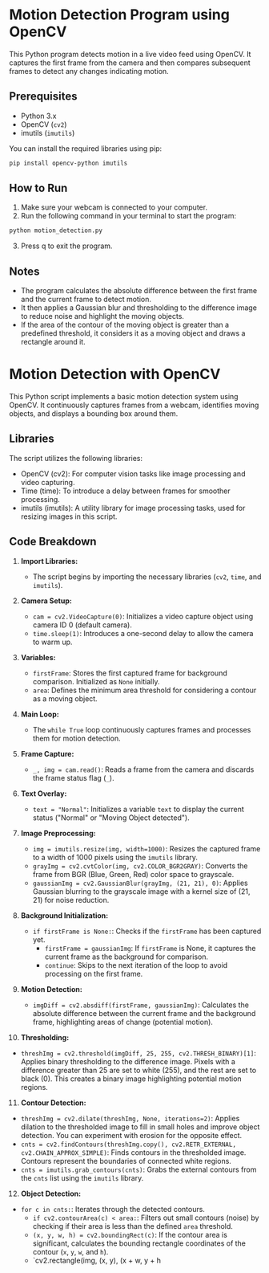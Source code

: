 # Motion Detection Program using OpenCV

This Python program detects motion in a live video feed using OpenCV. It captures the first frame from the camera and then compares subsequent frames to detect any changes indicating motion.

## Prerequisites

- Python 3.x
- OpenCV (`cv2`)
- imutils (`imutils`)

You can install the required libraries using pip:

```bash
pip install opencv-python imutils
```
## How to Run

1. Make sure your webcam is connected to your computer.
2. Run the following command in your terminal to start the program:
```bash
python motion_detection.py
```
3. Press q to exit the program.

## Notes
- The program calculates the absolute difference between the first frame and the current frame to detect motion.
- It then applies a Gaussian blur and thresholding to the difference image to reduce noise and highlight the moving objects.
- If the area of the contour of the moving object is greater than a predefined threshold, it considers it as a moving object and draws a rectangle around it.

# Motion Detection with OpenCV

This Python script implements a basic motion detection system using OpenCV. It continuously captures frames from a webcam, identifies moving objects, and displays a bounding box around them.

## Libraries

The script utilizes the following libraries:

* OpenCV (cv2): For computer vision tasks like image processing and video capturing.
* Time (time): To introduce a delay between frames for smoother processing.
* imutils (imutils): A utility library for image processing tasks, used for resizing images in this script.

## Code Breakdown

1. **Import Libraries:**
   - The script begins by importing the necessary libraries (`cv2`, `time`, and `imutils`).

2. **Camera Setup:**
   - `cam = cv2.VideoCapture(0)`: Initializes a video capture object using camera ID 0 (default camera).
   - `time.sleep(1)`: Introduces a one-second delay to allow the camera to warm up.

3. **Variables:**
   - `firstFrame`: Stores the first captured frame for background comparison. Initialized as `None` initially.
   - `area`: Defines the minimum area threshold for considering a contour as a moving object.

4. **Main Loop:**
   - The `while True` loop continuously captures frames and processes them for motion detection.

5. **Frame Capture:**
   - `_, img = cam.read()`: Reads a frame from the camera and discards the frame status flag (`_`).

6. **Text Overlay:**
   - `text = "Normal"`: Initializes a variable `text` to display the current status ("Normal" or "Moving Object detected").

7. **Image Preprocessing:**
   - `img = imutils.resize(img, width=1000)`: Resizes the captured frame to a width of 1000 pixels using the `imutils` library.
   - `grayImg = cv2.cvtColor(img, cv2.COLOR_BGR2GRAY)`: Converts the frame from BGR (Blue, Green, Red) color space to grayscale.
   - `gaussianImg = cv2.GaussianBlur(grayImg, (21, 21), 0)`: Applies Gaussian blurring to the grayscale image with a kernel size of (21, 21) for noise reduction.

8. **Background Initialization:**
   - `if firstFrame is None:`: Checks if the `firstFrame` has been captured yet.
     - `firstFrame = gaussianImg`: If `firstFrame` is None, it captures the current frame as the background for comparison.
     - `continue`: Skips to the next iteration of the loop to avoid processing on the first frame.

9. **Motion Detection:**
   - `imgDiff = cv2.absdiff(firstFrame, gaussianImg)`: Calculates the absolute difference between the current frame and the background frame, highlighting areas of change (potential motion).

10. **Thresholding:**
- `threshImg = cv2.threshold(imgDiff, 25, 255, cv2.THRESH_BINARY)[1]`: Applies binary thresholding to the difference image. Pixels with a difference greater than 25 are set to white (255), and the rest are set to black (0). This creates a binary image highlighting potential motion regions.

11. **Contour Detection:**
   - `threshImg = cv2.dilate(threshImg, None, iterations=2)`: Applies dilation to the thresholded image to fill in small holes and improve object detection. You can experiment with erosion for the opposite effect.
   - `cnts = cv2.findContours(threshImg.copy(), cv2.RETR_EXTERNAL, cv2.CHAIN_APPROX_SIMPLE)`: Finds contours in the thresholded image. Contours represent the boundaries of connected white regions.
   - `cnts = imutils.grab_contours(cnts)`: Grabs the external contours from the `cnts` list using the `imutils` library.

12. **Object Detection:**
   - `for c in cnts:`: Iterates through the detected contours.
     - `if cv2.contourArea(c) < area:`: Filters out small contours (noise) by checking if their area is less than the defined `area` threshold.
     - `(x, y, w, h) = cv2.boundingRect(c)`: If the contour area is significant, calculates the bounding rectangle coordinates of the contour (`x`, `y`, `w`, and `h`).
     - `cv2.rectangle(img, (x, y), (x + w, y + h